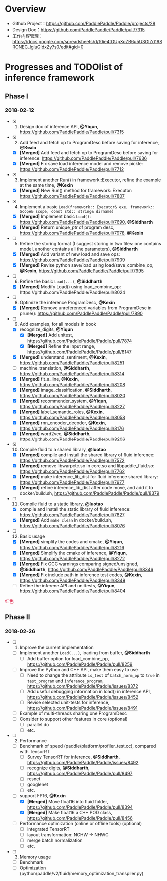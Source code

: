 # Overview
- Github Project：https://github.com/PaddlePaddle/Paddle/projects/28
- Design Doc：https://github.com/PaddlePaddle/Paddle/pull/7315
- 工作内容管理：https://docs.google.com/spreadsheets/d/10ie4tOUpXoZB6u5U3GIZd19SRONEC_IgluGIdxZy7s0/edit#gid=0

# Progresses and TODOlist of inference framework
## Phase I
### 2018-02-12
- [x] 1. Design doc of inference API, **@Yiqun**, https://github.com/PaddlePaddle/Paddle/pull/7315
- [x] 2. Add feed and fetch op to ProgramDesc before saving for inference, **@Kexin**    
  - [x] **[Merged]** Add feed and fetch op to ProgramDesc before saving for inference: https://github.com/PaddlePaddle/Paddle/pull/7636
  - [x] **[Merged]** Fix save load inference model and remove pickle: https://github.com/PaddlePaddle/Paddle/pull/7712
- [x] 3. Implement another Run() in framework::Executor, refine the example at the same time, **@Kexin**
  - [x] **[Merged]** New Run() method for framework::Executor: https://github.com/PaddlePaddle/Paddle/pull/7807
- [x] 4. Implement a basic `Load(framework:: Executor& exe, framework:: Scope& scope, const std:: string& dirname)`
  - [x] **[Merged]** Implement basic `Load()`: https://github.com/PaddlePaddle/Paddle/pull/7690, **@Siddharth**
  - [x] **[Merged]** Return unique_ptr of program desc, https://github.com/PaddlePaddle/Paddle/pull/7978, **@Kexin**
- [ ] 5. Refine the storing format (I suggest storing in two files: one contains model, another contains all the parameters), **@Siddharth**
  - [x] **[Merged]** Add variant of new load and save ops: https://github.com/PaddlePaddle/Paddle/pull/7909
  - [x] **[Merged]** Revise python save/load using load/save_combine_op, **@Kexin**, https://github.com/PaddlePaddle/Paddle/pull/7995
- [ ] 6. Refine the basic `Load(...)`, **@Siddharth**
  - [x] **[Merged]** Modify Load() using load_combine_op: https://github.com/PaddlePaddle/Paddle/pull/8024
- [ ] 8. Optimize the inference ProgramDesc, **@Kexin**
  - [x] **[Merged]** Remove unreferenced variables from ProgramDesc in prune(): https://github.com/PaddlePaddle/Paddle/pull/7890
- [ ] 9. Add examples, for all models in book
    - [x] recognize_digits, **@Yiqun**
       - [x] **[Merged]** Add unitest, https://github.com/PaddlePaddle/Paddle/pull/7874 
       - [x] **[Merged]** Refine the input range, https://github.com/PaddlePaddle/Paddle/pull/8147
    - [x] **[Merged]** understand_sentiment, **@Kexin**, https://github.com/PaddlePaddle/Paddle/pull/8251
    - [ ] machine_translation, **@Siddharth**, https://github.com/PaddlePaddle/Paddle/pull/8314
    - [x] **[Merged]** fit_a_line, **@Kexin**, https://github.com/PaddlePaddle/Paddle/pull/8208
    - [x] **[Merged]** image_classification, **@Siddharth**, https://github.com/PaddlePaddle/Paddle/pull/8020
    - [x] **[Merged]** recommender_system, **@Yiqun**, https://github.com/PaddlePaddle/Paddle/pull/8227
    - [x] **[Merged]** label_semantic_roles, **@Kexin**, https://github.com/PaddlePaddle/Paddle/pull/8058
    - [x] **[Merged]** rnn_encoder_decoder, **@Kexin**, https://github.com/PaddlePaddle/Paddle/pull/8176
    - [x] **[Merged]** word2vec, **@Siddharth**, https://github.com/PaddlePaddle/Paddle/pull/8206
- [x] 10. Compile fluid to a shared library, **@luotao**
  - [x] **[Merged]** compile and install the shared library of fluid inference: https://github.com/PaddlePaddle/Paddle/pull/7572
  - [x] **[Merged]** remove libwarpctc.so in core.so and libpaddle_fluid.so: https://github.com/PaddlePaddle/Paddle/pull/7762
  - [x] **[Merged]** make inference_lib_dist for fluid inference shared library: https://github.com/PaddlePaddle/Paddle/pull/7977
  - [x] **[Merged]** refine inference_lib_dist after code move, and add it to docker/build.sh, https://github.com/PaddlePaddle/Paddle/pull/8379
- [ ] 11. Compile fluid to a static library, **@luotao**
  - [x] compile and install the static library of fluid inference: https://github.com/PaddlePaddle/Paddle/pull/7827
  - [x] **[Merged]** Add `make clean` in docker/build.sh, https://github.com/PaddlePaddle/Paddle/pull/8076
- [ ] 12. Basic usage
  - [x] **[Merged]** simplify the codes and cmake, **@Yiqun**, https://github.com/PaddlePaddle/Paddle/pull/8216
  - [x] **[Merged]** Simplify the cmake of inference, **@Yiqun**, https://github.com/PaddlePaddle/Paddle/pull/8272
  - [x] **[Merged]** Fix GCC warnings comparing signed/unsigned, **@Siddharth**,  https://github.com/PaddlePaddle/Paddle/pull/8346
  - [x] **[Merged]** Fix include path in inference test codes, **@Kexin**, https://github.com/PaddlePaddle/Paddle/pull/8349
  - [ ] Refine the inferene API and unittests, **@Yiqun**, https://github.com/PaddlePaddle/Paddle/pull/8404

<font color=#DC143C>红色</font>

## Phase II
### 2018-02-26
- [ ] 1. Improve the current implementation
  - [ ] Implement another `Load(...)`, loading from buffer, **@Siddharth**
    - [ ] Add buffer option for load_combine_op, https://github.com/PaddlePaddle/Paddle/pull/8259
  - [ ] Improve the Python and C++ API, make them easy to use
    - [ ] Need to change the attribute `is_test` of `batch_norm_op` to `true` in `test_program` and `inference_program`, https://github.com/PaddlePaddle/Paddle/issues/8372
    - [ ] Add useful debugging information in load() in inference API, https://github.com/PaddlePaddle/Paddle/issues/8452
    - [ ] Revise selected unit-tests for inference, https://github.com/PaddlePaddle/Paddle/issues/8491
  - [ ] Example of multi-threads sharing one ProgramDesc
  - [ ] Consider to support other features in core (optional)
    - [ ] parallel.do
    - [ ] etc.
- [ ] 2. Performance
  - [ ] Benchmark of speed (paddle/platform/profiler_test.cc), compared with TensorRT
    - [ ] Survey TensorRT for inference, **@Siddharth**, https://github.com/PaddlePaddle/Paddle/issues/8492
    - [ ] recognize digits, **@Siddharth**, https://github.com/PaddlePaddle/Paddle/pull/8497
    - [ ] resnet
    - [ ] googlenet
    - [ ] etc.
  - [ ] support FP16, **@Kexin**
    - [x] **[Merged]** Move float16 into fluid folder, https://github.com/PaddlePaddle/Paddle/pull/8394
    - [x] **[Merged]** Make float16 a C++ POD class, https://github.com/PaddlePaddle/Paddle/pull/8456
  - [ ] Performance optimization (online or offline tools) (optional)
    - [ ] integrated TensorRT
    - [ ] layout transformation: NCHW -> NHWC
    - [ ] merge batch normalization
    - [ ] etc.
- [ ] 3. Memory usage
  - [ ] Benchmark
  - [ ] Optimization (python/paddle/v2/fluid/memory_optimization_transpiler.py)
